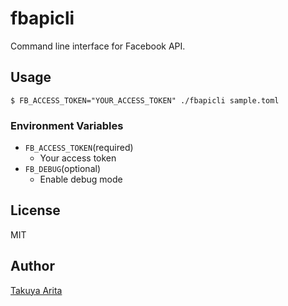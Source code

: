 # fbapicli

Command line interface for Facebook API.

## Usage

```shell
$ FB_ACCESS_TOKEN="YOUR_ACCESS_TOKEN" ./fbapicli sample.toml
```

### Environment Variables

* `FB_ACCESS_TOKEN`(required)
  * Your access token
* `FB_DEBUG`(optional)
  * Enable debug mode

## License

MIT

## Author

[Takuya Arita](https://github.com/ariarijp)
